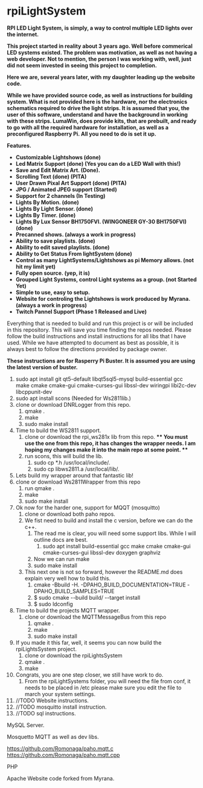 # rpiLightSystem
<b>RPI LED Light System, is simply, a way to control multiple LED lights over the internet.

This project started in reality about 3 years ago.  Well before commerical LED systems existed.  The problem was motivation, as well as not having a web developer.  Not to mention, the person I was working with, well, just did not seem invested in seeing this project to completion.

Here we are, several years later, with my daughter leading up the website code.

While we have provided source code, as well as instructions for building system.  What is not provided here is the hardware, nor the electronics schematics required to drive the light strips. It is assumed that you, the user of this software, understand and have the background in working with these strips.  LumaWin, does provide kits, that are prebuilt, and ready to go with all the required hardware for installation, as well as a preconfigured Raspberry Pi.  All you need to do is set it up.

Features.
* Customizable Lightshows (done)
* Led Matrix Support (done) (Yes you can do a LED Wall with this!)
* Save and Edit Matrix Art. (Done).
* Scrolling Text (done) (PITA)
* User Drawn Pixal Art Support (done) (PITA)
* JPG / Animated JPEG support (Started)
* Support for 2 channels (In Testing)
* Lights By Motion. (done)
* Lights By Light Sensor. (done)
* Lights By Timer. (done)
* Lights By Lux Sensor BH1750FVI.  (WINGONEER GY-30 BH1750FVI) (done)
* Precanned shows. (always a work in progress)
* Ability to save playlists. (done)
* Ability to edit saved playlists. (done)
* Ability to Get Status From lightSystem (done)
* Control as many LightSystems/Lightshows as pi Memory allows. (not hit my limit yet)
* Fully open source. (yep, it is)
* Grouped Light Systems, control Light systems as a group. (not Started Yet)
* Simple to use, easy to setup.  
* Website for controling the Lightshows is work produced by Myrana. (always a work in progress)
* Twitch Pannel Support (Phase 1 Released and Live)

</b>

Everything that is needed to build and run this project is or will be included in this repository. This will save you time finding the repos needed.  Please follow the build instructions and install instructions for all libs that I have used.  While we have attempted to document as best as possible, it is always best to follow the directions provided by package owner.

<b>These instructions are for Rasperry Pi Buster. It is assumed you are using the latest version of buster.</b>

1. sudo apt install git qt5-default libqt5sql5-mysql build-essential gcc make cmake cmake-gui cmake-curses-gui libssl-dev wiringpi libi2c-dev libcppunit-dev
2. sudo apt install scons (Needed for Ws2811lib.)
3. clone or download DNRLogger from this repo.  
    1. qmake .
    2. make
    3. sudo make install
4. Time to build the WS2811 support.
    1. clone or download the rpi_ws281x lib from  this repo. <b>** You must use the one from this repo, it has changes the wrapper needs. I am hoping my changes make it into the main repo at some point. **</b>
    2. run scons, this will build the lib.
        1. sudo  cp *.h /usr/local/include/.
        2. sudo cp libws2811.a /usr/local/lib/.
5. Lets build my wrapper around that fantastic lib!
6. clone or download Ws2811Wrapper from this repo
    1. run qmake .
    2. make
    3. sudo make install
7. Ok now for the harder one, support for MQQT (mosquitto)
    1. clone or download both paho repos.
    2. We fist need to build and install the c version, before we can do the c++.
        1. The read me is clear, you will need some support libs.  While I will outline docs are best.
            1. sudo apt install build-essential gcc make cmake cmake-gui cmake-curses-gui libssl-dev doxygen graphviz
        2. Now we can run make
        3. sudo make install
    3. This next one is not so forward, however the README.md does explain very well how to build this.      
        1. cmake -Bbuild -H. -DPAHO_BUILD_DOCUMENTATION=TRUE -DPAHO_BUILD_SAMPLES=TRUE
        2. $ sudo cmake --build build/ --target install
        3. $ sudo ldconfig
 8. Time to build the projects MQTT wrapper.
    1. clone or download the MQTTMessageBus from this repo
        1. qmake .
        2. make
        3. sudo make install
 9. If you made it this far, well, it seems you can now build the rpiLightsSystem project.
    1. clone or download the rpiLightsSystem
    2. qmake .
    3. make
10. Congrats, you are one step closer, we still have work to do.
    1. From the rpiLightSystems folder, you will need the file from conf, it needs to be placed in /etc please make sure you edit the file to march your system settings.
11. //TODO Website instructions.
12. //TODO mosquitto install instruction. 
13. //TODO sql instructions.





MySQL Server.

Mosquetto MQTT as well as dev libs.

  https://github.com/Romonaga/paho.mqtt.c
  https://github.com/Romonaga/paho.mqtt.cpp

PHP


Apache
  Website code forked from Myrana.

